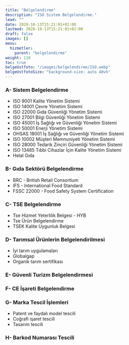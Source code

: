 ```yaml
---
title: "Belgelendirme"
description: "ISO Sistem Belgelendirme."
lead: ""
date: 2020-10-13T15:21:01+02:00
lastmod: 2020-10-13T15:21:01+02:00
draft: false
images: []
menu:
  hizmetler:
    parent: "belgelendirme"
weight: 110
toc: true
belgeUstfoto: "/images/belgelendirme/ISO.webp"
belgeUstfotoSize: "background-size: auto 40vh"
---
```


<!-- <div class="text-center">
<img src="/images/belgelendirme/ISO-9001.webp"  width="115px" height="110px" class="img-fluid m-2 maviden-beyaza" alt="ISO 9001">
<img src="/images/belgelendirme/ISO-10002.webp" width="115px" height="110px" class="img-fluid m-2 maviden-beyaza" alt="ISO 10002">
<img src="/images/belgelendirme/ISO-14001.webp" width="115px" height="110px" class="img-fluid m-2 maviden-beyaza" alt="ISO 14001">
<img src="/images/belgelendirme/ISO-13485.webp" width="115px" height="110px" class="img-fluid m-2 maviden-beyaza" alt="ISO 13485">
<img src="/images/belgelendirme/ISO-22000.webp" width="115px" height="110px" class="img-fluid m-2 maviden-beyaza" alt="ISO 22000">
<img src="/images/belgelendirme/ISO-27001.webp" width="115px" height="90px" class="img-fluid m-2" alt="ISO 27001">
<img src="/images/belgelendirme/ISO-28000.webp" width="115px" height="110px" class="img-fluid m-2 maviden-beyaza" alt="ISO 28000">
<img src="/images/belgelendirme/ISO-45001.webp" width="115px" height="110px" class="img-fluid m-2 maviden-beyaza" alt="ISO 45001">
<img src="/images/belgelendirme/ISO-50001.webp" width="115px" height="110px" class="img-fluid m-2 maviden-beyaza" alt="ISO 50001 Enerji yonetimi">
</div> -->

### A- Sistem Belgelendirme

- ISO 9001 Kalite Yönetim Sistemi
- ISO 14001 Çevre Yönetim Sistemi
- ISO 22000 Gıda Güvenliği Yönetim Sistemi
- ISO 27001 Bilgi Güvenliği Yönetim Sistemi
- ISO 45001 İş Sağlığı ve Güvenliği Yönetim Sistemi
- ISO 50001 Enerji Yönetim Sistemi
- OHSAS 18001 İş Sağlığı ve Güvenliği Yönetim Sistemi
- ISO 10002 Müşteri Memnuniyeti Yönetim Sistemi
- ISO 28000 Tedarik Zinciri Güvenliği Yönetim Sistemi
- ISO 13485 Tıbbi Cihazlar İçin Kalite Yönetim Sistemi
- Helal Gıda

### B- Gıda Sektörü Belgelendirme

- BRC - British Retail Consortium
- IFS - International Food Standard
- FSSC 22000 - Food Safety System Certification

### C- TSE Belgelendirme

- Tse Hizmet Yeterlilik Belgesi - HYB
- Tse Ürün Belgelendirme
- TSEK Kalite Uygunluk Belgesi

### D- Tarımsal Ürünlerin Belgelendirilmesi

- İyi tarım uygulamaları
- Globalgap
- Organik tarım sertifikası

### E- Güvenli Turizm Belgelendirmesi

### F- CE İşareti Belgelendirme

### G- Marka Tescil İşlemleri

- Patent ve faydalı model tescili
- Coğrafi işaret tescili
- Tasarım tescili

### H- Barkod Numarası Tescili
